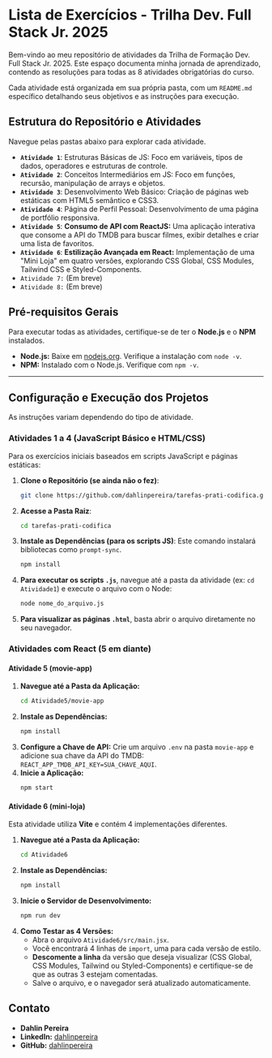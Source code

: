 # Lista de Exercícios - Trilha Dev. Full Stack Jr. 2025

Bem-vindo ao meu repositório de atividades da Trilha de Formação Dev. Full Stack Jr. 2025. Este espaço documenta minha jornada de aprendizado, contendo as resoluções para todas as 8 atividades obrigatórias do curso.

Cada atividade está organizada em sua própria pasta, com um `README.md` específico detalhando seus objetivos e as instruções para execução.

## Estrutura do Repositório e Atividades

Navegue pelas pastas abaixo para explorar cada atividade.

* **`Atividade 1`**: Estruturas Básicas de JS: Foco em variáveis, tipos de dados, operadores e estruturas de controle.
* **`Atividade 2`**: Conceitos Intermediários em JS: Foco em funções, recursão, manipulação de arrays e objetos.
* **`Atividade 3`**: Desenvolvimento Web Básico: Criação de páginas web estáticas com HTML5 semântico e CSS3.
* **`Atividade 4`**: Página de Perfil Pessoal: Desenvolvimento de uma página de portfólio responsiva.
* **`Atividade 5`**: **Consumo de API com ReactJS:** Uma aplicação interativa que consome a API do TMDB para buscar filmes, exibir detalhes e criar uma lista de favoritos.
* **`Atividade 6`**: **Estilização Avançada em React:** Implementação de uma "Mini Loja" em quatro versões, explorando CSS Global, CSS Modules, Tailwind CSS e Styled-Components.
* `Atividade 7:` (Em breve)
* `Atividade 8:` (Em breve)

## Pré-requisitos Gerais

Para executar todas as atividades, certifique-se de ter o **Node.js** e o **NPM** instalados.

* **Node.js:** Baixe em [nodejs.org](https://nodejs.org/). Verifique a instalação com `node -v`.
* **NPM:** Instalado com o Node.js. Verifique com `npm -v`.

-----

## Configuração e Execução dos Projetos

As instruções variam dependendo do tipo de atividade.

### **Atividades 1 a 4 (JavaScript Básico e HTML/CSS)**

Para os exercícios iniciais baseados em scripts JavaScript e páginas estáticas:

1.  **Clone o Repositório (se ainda não o fez)**:
    ```bash
    git clone https://github.com/dahlinpereira/tarefas-prati-codifica.git
    ```
2.  **Acesse a Pasta Raiz**:
    ```bash
    cd tarefas-prati-codifica
    ```
3.  **Instale as Dependências (para os scripts JS)**:
    Este comando instalará bibliotecas como `prompt-sync`.
    ```bash
    npm install
    ```
4.  **Para executar os scripts `.js`**, navegue até a pasta da atividade (ex: `cd Atividade1`) e execute o arquivo com o Node:
    ```bash
    node nome_do_arquivo.js
    ```
5.  **Para visualizar as páginas `.html`**, basta abrir o arquivo diretamente no seu navegador.

### **Atividades com React (5 em diante)**

#### Atividade 5 (movie-app)

1.  **Navegue até a Pasta da Aplicação:**
    ```bash
    cd Atividade5/movie-app
    ```
2.  **Instale as Dependências:**
    ```bash
    npm install
    ```
3.  **Configure a Chave de API:** Crie um arquivo `.env` na pasta `movie-app` e adicione sua chave da API do TMDB: `REACT_APP_TMDB_API_KEY=SUA_CHAVE_AQUI`.
4.  **Inicie a Aplicação:**
    ```bash
    npm start
    ```

#### Atividade 6 (mini-loja)

Esta atividade utiliza **Vite** e contém 4 implementações diferentes.

1.  **Navegue até a Pasta da Aplicação:**
    ```bash
    cd Atividade6
    ```
2.  **Instale as Dependências:**
    ```bash
    npm install
    ```
3.  **Inicie o Servidor de Desenvolvimento:**
    ```bash
    npm run dev
    ```
4.  **Como Testar as 4 Versões:**
    * Abra o arquivo `Atividade6/src/main.jsx`.
    * Você encontrará 4 linhas de `import`, uma para cada versão de estilo.
    * **Descomente a linha** da versão que deseja visualizar (CSS Global, CSS Modules, Tailwind ou Styled-Components) e certifique-se de que as outras 3 estejam comentadas.
    * Salve o arquivo, e o navegador será atualizado automaticamente.

## Contato

* **Dahlin Pereira**
* **LinkedIn:** [dahlinpereira](https://www.linkedin.com/in/dahlinpereira)
* **GitHub:** [dahlinpereira](https://www.github.com/dahlinpereira)
